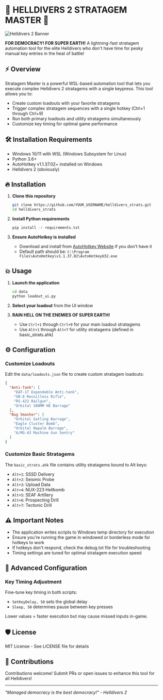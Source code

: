 # 🚀 HELLDIVERS 2 STRATAGEM MASTER 🚀

![Helldivers 2 Banner](https://cdn.akamai.steamstatic.com/steam/apps/553850/header.jpg)

**FOR DEMOCRACY! FOR SUPER EARTH!** A lightning-fast stratagem automation tool for the elite Helldivers who don't have time for pesky manual key entries in the heat of battle!

## ⚡ Overview

Stratagem Master is a powerful WSL-based automation tool that lets you execute complex Helldivers 2 stratagems with a single keypress. This tool allows you to:

- Create custom loadouts with your favorite stratagems
- Trigger complex stratagem sequences with a single hotkey (Ctrl+1 through Ctrl+9)
- Run both primary loadouts and utility stratagems simultaneously
- Customize key timing for optimal game performance

## 🛠️ Installation Requirements

- Windows 10/11 with WSL (Windows Subsystem for Linux)
- Python 3.6+
- AutoHotkey v1.1.37.02+ installed on Windows
- Helldivers 2 (obviously)

## 🔥 Installation

1. **Clone this repository**
   ```bash
   git clone https://github.com/YOUR_USERNAME/helldivers_strats.git
   cd helldivers_strats
   ```

2. **Install Python requirements**
   ```bash
   pip install -r requirements.txt
   ```

3. **Ensure AutoHotkey is installed**
   - Download and install from [AutoHotkey Website](https://www.autohotkey.com/) if you don't have it
   - Default path should be: `C:\Program Files\AutoHotkey\v1.1.37.02\AutoHotkeyU32.exe`

## 💥 Usage

1. **Launch the application**
   ```bash
   cd data
   python loadout_ui.py
   ```

2. **Select your loadout** from the UI window

3. **RAIN HELL ON THE ENEMIES OF SUPER EARTH!**
   - Use `Ctrl+1` through `Ctrl+9` for your main loadout stratagems
   - Use `Alt+1` through `Alt+7` for utility stratagems (defined in basic_strats.ahk)

## ⚙️ Configuration

### Customize Loadouts

Edit the `data/loadouts.json` file to create custom stratagem loadouts:

```json
{
  "Anti-Tank": [
    "EAT-17 Expendable Anti-tank",
    "GR-8 Recoilless Rifle",
    "RS-422 Railgun",
    "Orbital 380MM HE Barrage"
  ],
  "Bug Smasher": [
    "Orbital Gatling Barrage",
    "Eagle Cluster Bomb",
    "Orbital Napalm Barrage",
    "A/MG-43 Machine Gun Sentry"
  ]
}
```

### Customize Basic Stratagems

The `basic_strats.ahk` file contains utility stratagems bound to Alt keys:

- `Alt+1`: SSSD Delivery
- `Alt+2`: Seismic Probe
- `Alt+3`: Upload Data
- `Alt+4`: NUX-223 Hellbomb
- `Alt+5`: SEAF Artillery
- `Alt+6`: Prospecting Drill
- `Alt+7`: Tectonic Drill

## ⚠️ Important Notes

- The application writes scripts to Windows temp directory for execution
- Ensure you're running the game in windowed or borderless mode for hotkeys to work
- If hotkeys don't respond, check the debug.txt file for troubleshooting
- Timing settings are tuned for optimal stratagem execution speed

## 🔄 Advanced Configuration

### Key Timing Adjustment

Fine-tune key timing in both scripts:
- `SetKeyDelay, 50` sets the global delay
- `Sleep, 50` determines pause between key presses

Lower values = faster execution but may cause missed inputs in-game.

## 🛡️ License

MIT License - See LICENSE file for details

## 🌟 Contributions

Contributions welcome! Submit PRs or open issues to enhance this tool for all Helldivers!

---

*"Managed democracy is the best democracy!" - Helldivers 2*
